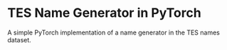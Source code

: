 # TES Name Generator in PyTorch

A simple PyTorch implementation of a name generator in the TES names dataset.
